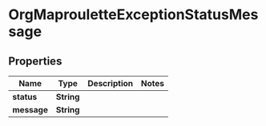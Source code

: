 # OrgMaprouletteExceptionStatusMessage

## Properties
Name | Type | Description | Notes
------------ | ------------- | ------------- | -------------
**status** | **String** |  | 
**message** | **String** |  | 
